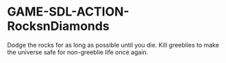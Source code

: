 # GAME-SDL-ACTION-RocksnDiamonds
Dodge the rocks for as long as possible until you die. Kill greeblies to make the universe safe for non-greeblie life once again.
